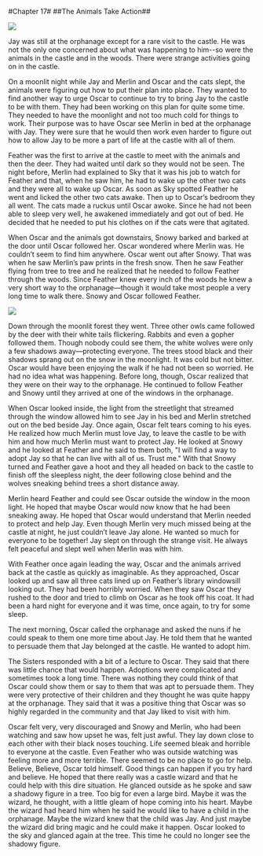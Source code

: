 #Chapter 17#
##The Animals Take Action##

![](illustrations/in-jays-window.jpg)

Jay was still at the orphanage except for a rare visit to the castle. He was not the only one concerned about what was happening to him--so were the animals in the castle and in the woods. There were strange activities going on in the castle.

On a moonlit night while Jay and Merlin and Oscar and the cats slept, the animals were figuring out how to put their plan into place. They wanted to find another way to urge Oscar to continue to try to bring Jay to the castle to be with them. They had been working on this plan for quite some time. They needed to have the moonlight and not too much cold for things to work. Their purpose was to have Oscar see Merlin in bed at the orphanage with Jay. They were sure that he would then work even harder to figure out how to allow Jay to be more a part of life at the castle with all of them.

Feather was the first to arrive at the castle to meet with the animals and then the deer. They had waited until dark so they would not be seen. The night before, Merlin had explained to Sky that it was his job to watch for Feather and that, when he saw him, he had to wake up the other two cats and they were all to wake up Oscar. As soon as Sky spotted Feather he went and licked the other two cats awake. Then up to Oscar’s bedroom they all went. The cats made a ruckus until Oscar awoke. Since he had not been able to sleep very well, he awakened immediately and got out of bed. He decided that he needed to put his clothes on if the cats were that agitated.

When Oscar and the animals got downstairs, Snowy barked and barked at the door until Oscar followed her. Oscar wondered where Merlin was. He couldn’t seem to find him anywhere. Oscar went out after Snowy. That was when he saw Merlin’s paw prints in the fresh snow. Then he saw Feather flying from tree to tree and he realized that he needed to follow Feather through the woods. Since Feather knew every inch of the woods he knew a very short way to the orphanage—though it would take most people a very long time to walk there. Snowy and Oscar followed Feather.

![](illustrations/oscar-in-the-woods.jpg)

Down through the moonlit forest they went. Three other owls came followed by the deer with their white tails flickering. Rabbits and even a gopher followed them. Though nobody could see them, the white wolves were only a few shadows away—protecting everyone. The trees stood black and their shadows sprang out on the snow in the moonlight. It was cold but not bitter. Oscar would have been enjoying the walk if he had not been so worried. He had no idea what was happening. Before long, though, Oscar realized that they were on their way to the orphanage. He continued to follow Feather and Snowy until they arrived at one of the windows in the orphanage.

When Oscar looked inside, the light from the streetlight that streamed through the window allowed him to see Jay in his bed and Merlin stretched out on the bed beside Jay. Once again, Oscar felt tears coming to his eyes. He realized how much Merlin must love Jay, to leave the castle to be with him and how much Merlin must want to protect Jay. He looked at Snowy and he looked at Feather and he said to them both, "I will find a way to adopt Jay so that he can live with all of us. Trust me." With that Snowy turned and Feather gave a hoot and they all headed on back to the castle to finish off the sleepless night, the deer following close behind and the wolves sneaking behind trees a short distance away.

Merlin heard Feather and could see Oscar outside the window in the moon light. He hoped that maybe Oscar would now know that he had been sneaking away. He hoped that Oscar would understand that Merlin needed to protect and help Jay. Even though Merlin very much missed being at the castle at night, he just couldn’t leave Jay alone. He wanted so much for everyone to be together! Jay slept on through the strange visit. He always felt peaceful and slept well when Merlin was with him.

With Feather once again leading the way, Oscar and the animals arrived back at the castle as quickly as imaginable. As they approached, Oscar looked up and saw all three cats lined up on Feather’s library windowsill looking out. They had been horribly worried. When they saw Oscar they rushed to the door and tried to climb on Oscar as he took off his coat. It had been a hard night for everyone and it was time, once again, to try for some sleep.

The next morning, Oscar called the orphanage and asked the nuns if he could speak to them one more time about Jay. He told them that he wanted to persuade them that Jay belonged at the castle. He wanted to adopt him.

The Sisters responded with a bit of a lecture to Oscar. They said that there was little chance that would happen. Adoptions were complicated and sometimes took a long time. There was nothing they could think of that Oscar could show them or say to them that was apt to persuade them. They were very protective of their children and they thought he was quite happy at the orphanage. They said that it was a positive thing that Oscar was so highly regarded in the community and that Jay liked to visit with him.

Oscar felt very, very discouraged and Snowy and Merlin, who had been watching and saw how upset he was, felt just awful. They lay down close to each other with their black noses touching. Life seemed bleak and horrible to everyone at the castle. Even Feather who was outside watching was feeling more and more terrible. There seemed to be no place to go for help. Believe, Believe, Oscar told himself. Good things can happen if you try hard and believe. He hoped that there really was a castle wizard and that he could help with this dire situation. He glanced outside as he spoke and saw a shadowy figure in a tree. Too big for even a large bird. Maybe it was the wizard, he thought, with a little gleam of hope coming into his heart. Maybe the wizard had heard him when he said he would like to have a child in the orphanage. Maybe the wizard knew that the child was Jay. And just maybe the wizard did bring magic and he could make it happen. Oscar looked to the sky and glanced again at the tree. This time he could no longer see the shadowy figure.
